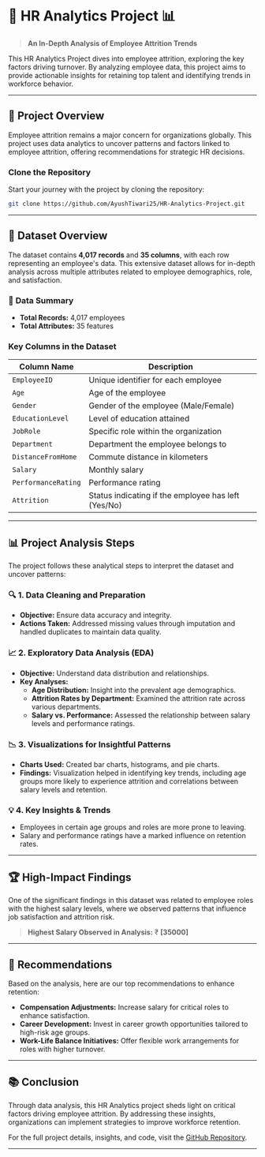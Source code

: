 # 🎉 **HR Analytics Project** 📊
> **An In-Depth Analysis of Employee Attrition Trends**

This HR Analytics Project dives into employee attrition, exploring the key factors driving turnover. By analyzing employee data, this project aims to provide actionable insights for retaining top talent and identifying trends in workforce behavior.

---

## 📌 **Project Overview**
Employee attrition remains a major concern for organizations globally. This project uses data analytics to uncover patterns and factors linked to employee attrition, offering recommendations for strategic HR decisions.

### **Clone the Repository**
Start your journey with the project by cloning the repository:

```bash
git clone https://github.com/AyushTiwari25/HR-Analytics-Project.git
```

---

## 📂 **Dataset Overview**

The dataset contains **4,017 records** and **35 columns**, with each row representing an employee's data. This extensive dataset allows for in-depth analysis across multiple attributes related to employee demographics, role, and satisfaction.

### 🔢 **Data Summary**
- **Total Records:** 4,017 employees
- **Total Attributes:** 35 features

### **Key Columns in the Dataset**

| **Column Name**          | **Description**                                                  |
|--------------------------|------------------------------------------------------------------|
| `EmployeeID`             | Unique identifier for each employee                             |
| `Age`                    | Age of the employee                                             |
| `Gender`                 | Gender of the employee (Male/Female)                            |
| `EducationLevel`         | Level of education attained                                     |
| `JobRole`                | Specific role within the organization                           |
| `Department`             | Department the employee belongs to                              |
| `DistanceFromHome`       | Commute distance in kilometers                                  |
| `Salary`                 | Monthly salary                                                  |
| `PerformanceRating`      | Performance rating                                              |
| `Attrition`              | Status indicating if the employee has left (Yes/No)             |

---

## 📊 **Project Analysis Steps**

The project follows these analytical steps to interpret the dataset and uncover patterns:

### 🔍 **1. Data Cleaning and Preparation**
   - **Objective:** Ensure data accuracy and integrity.
   - **Actions Taken:** Addressed missing values through imputation and handled duplicates to maintain data quality.

### 📈 **2. Exploratory Data Analysis (EDA)**
   - **Objective:** Understand data distribution and relationships.
   - **Key Analyses:**
     - **Age Distribution:** Insight into the prevalent age demographics.
     - **Attrition Rates by Department:** Examined the attrition rate across various departments.
     - **Salary vs. Performance:** Assessed the relationship between salary levels and performance ratings.

### 📉 **3. Visualizations for Insightful Patterns**
   - **Charts Used:** Created bar charts, histograms, and pie charts.
   - **Findings:** Visualization helped in identifying key trends, including age groups more likely to experience attrition and correlations between salary levels and retention.

### 💡 **4. Key Insights & Trends**
   - Employees in certain age groups and roles are more prone to leaving.
   - Salary and performance ratings have a marked influence on retention rates.

---

## 🏆 **High-Impact Findings**
One of the significant findings in this dataset was related to employee roles with the highest salary levels, where we observed patterns that influence job satisfaction and attrition risk. 

> **Highest Salary Observed in Analysis:** ₹ **[35000]**

---

## 📑 **Recommendations**
Based on the analysis, here are our top recommendations to enhance retention:
   - **Compensation Adjustments:** Increase salary for critical roles to enhance satisfaction.
   - **Career Development:** Invest in career growth opportunities tailored to high-risk age groups.
   - **Work-Life Balance Initiatives:** Offer flexible work arrangements for roles with higher turnover.

---

## 📚 **Conclusion**
Through data analysis, this HR Analytics project sheds light on critical factors driving employee attrition. By addressing these insights, organizations can implement strategies to improve workforce retention.

For the full project details, insights, and code, visit the [GitHub Repository](https://github.com/AyushTiwari25/Human_Resouese-Analytics).

--- 
